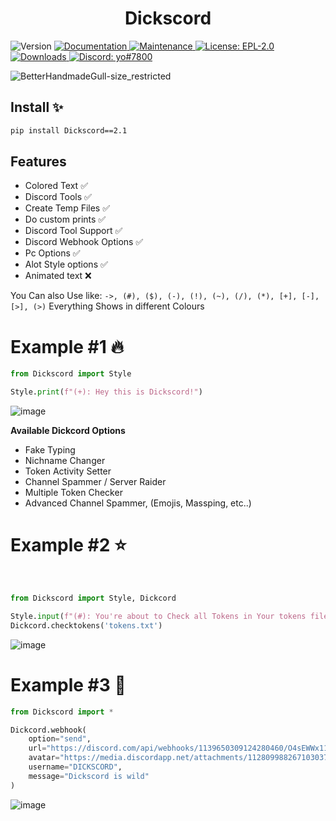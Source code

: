 <h1 align="center">Dickscord</h1>

<p>
  <img alt="Version" src="https://img.shields.io/badge/version-0.1-blue.svg?cacheSeconds=2592000" />
  <a href="https://github.com/TheKindDeveloper/Dickscord-Python-Package/blob/main/README.md" target="_blank">
    <img alt="Documentation" src="https://img.shields.io/badge/documentation-yes-brightgreen.svg" />
  </a>
  <a href="https://github.com/TheKindDeveloper/Dickscord-Python-Package" target="_blank">
    <img alt="Maintenance" src="https://img.shields.io/badge/Maintained%3F-yes-green.svg" />
  </a>
  <a href="https://github.com/TheKindDeveloper/Dickscord-Python-Package/blob/main/LICENSE" target="_blank">
    <img alt="License: EPL-2.0" src="https://img.shields.io/github/license/TheKindDeveloper/Dickscord-Python-Package" />
  </a>
  <a href="https://pepy.tech/project/pystyle" target="_blank">
    <img alt="Downloads" src="https://static.pepy.tech/personalized-badge/pystyle?period=total&units=international_system&left_color=grey&right_color=orange&left_text=Downloads" />
  </a>
  <a href="https://github.com/TheKindDeveloper/Dickscord-Python-Package/blob/main/LICENSE" target="_blank">
    <img alt="Discord: yo#7800" src="https://img.shields.io/github/license/TheKindDeveloper/Dickscord-Python-Package" />
  </a>
</p>

![BetterHandmadeGull-size_restricted](https://github.com/TheKindDeveloper/Dickscord-Python-Package/assets/129861526/82935e64-61a8-4de7-b1d9-57f371b90ff7)

## Install ✨

```sh
pip install Dickscord==2.1
```

## Features
  - Colored Text ✅
  - Discord Tools ✅
  - Create Temp Files ✅
  - Do custom prints ✅
  - Discord Tool Support ✅
  - Discord Webhook Options ✅
  - Pc Options ✅
  - Alot Style options ✅
  - Animated text ❌

You Can also Use like:
``->, (#), ($), (-), (!), (~), (/), (*), [+], [-], [>], (>)``
Everything Shows in different Colours

# Example #1 🔥

```python
from Dickscord import Style

Style.print(f"(+): Hey this is Dickscord!")
```

![image](https://github.com/TheKindDeveloper/Dickscord-Python-Package/assets/129861526/94cfd6b7-5e34-4dd8-884c-e4791709bd6a)

**Available Dickcord Options**
- Fake Typing
- Nichname Changer
- Token Activity Setter
- Channel Spammer / Server Raider
- Multiple Token Checker
- Advanced Channel Spammer, (Emojis, Massping, etc..)

# Example #2 ⭐
<br>

```python
from Dickscord import Style, Dickcord

Style.input(f"(#): You're about to Check all Tokens in Your tokens file!")
Dickcord.checktokens('tokens.txt')
```

![image](https://github.com/TheKindDeveloper/Dickscord-Python-Package/assets/129861526/0d7ab93b-058e-4480-ac65-471c885006de)

# Example #3 🥶

```python
from Dickscord import *

Dickcord.webhook(
    option="send",
    url="https://discord.com/api/webhooks/1139650309124280460/O4sEWWx111muKs5aZtOMER682F_9y15ReP-_c6RwbA_G1SozgHquS8fBCXHsea1QWVKG",
    avatar="https://media.discordapp.net/attachments/1128099882671030374/1139697612233130014/askim_aka_leyla.jpg?width=361&height=643",
    username="DICKSCORD",
    message="Dickscord is wild"
)
```
![image](https://github.com/TheKindDeveloper/Dickscord/assets/129861526/95b989d4-a858-4cd2-aacd-fa9d6c8b0c33)


